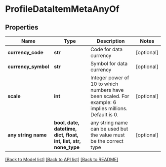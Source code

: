 # ProfileDataItemMetaAnyOf


## Properties
Name | Type | Description | Notes
------------ | ------------- | ------------- | -------------
**currency_code** | **str** | Code for data currency | [optional] 
**currency_symbol** | **str** | Symbol for data currency | [optional] 
**scale** | **int** | Integer power of 10 to which numbers have been scaled. For example: 6 implies millions. Default is 0.  | [optional] 
**any string name** | **bool, date, datetime, dict, float, int, list, str, none_type** | any string name can be used but the value must be the correct type | [optional]

[[Back to Model list]](../README.md#documentation-for-models) [[Back to API list]](../README.md#documentation-for-api-endpoints) [[Back to README]](../README.md)


